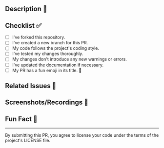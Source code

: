 <!--
Hey there! 👋 Thank you for contributing to our awesome project! 🎉
Before you submit your pull request, please make sure to read our guidelines below. 😄
-->

## Description 📝

<!-- Describe the changes or additions you made in this PR. Be clear and concise. -->

## Checklist ✅

- [ ] I've forked this repository.
- [ ] I've created a new branch for this PR.
- [ ] My code follows the project's coding style.
- [ ] I've tested my changes thoroughly.
- [ ] My changes don't introduce any new warnings or errors.
- [ ] I've updated the documentation if necessary.
- [ ] My PR has a fun emoji in its title. 🎈

## Related Issues 🐛

<!-- If this PR addresses any issues, please link them here using the # symbol. -->

## Screenshots/Recordings 📸

<!-- Include screenshots or recordings (if applicable) to showcase your changes. -->

## Fun Fact 🎉

<!-- Share a fun fact or a joke to brighten up our day! -->

---

By submitting this PR, you agree to license your code under the terms of the project's LICENSE file.

<!--
Thank you for contributing to our project! 🌟
-->
